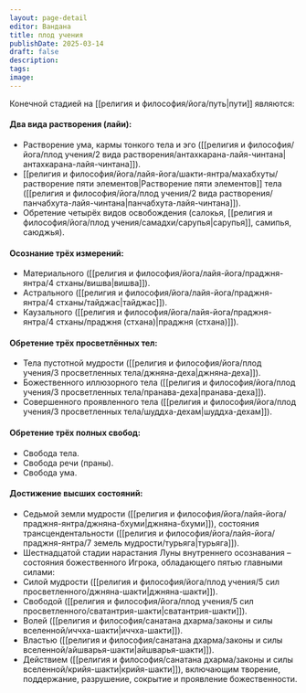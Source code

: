 ```yaml
---
layout: page-detail
editor: Вандана
title: плод учения
publishDate: 2025-03-14
draft: false
description: 
tags: 
image:
---
```

Конечной стадией на [[религия и философия/йога/путь|пути]] являются:

#### Два вида растворения (лайи):

- Растворение ума, кармы тонкого тела и эго ([[религия и философия/йога/плод учения/2 вида растворения/антахкарана-лайя-чинтана|антахкарана-лайя-чинтана]]).
- [[религия и философия/йога/лайя-йога/шакти-янтра/махабхуты/растворение пяти элементов|Растворение пяти элементов]] тела ([[религия и философия/йога/плод учения/2 вида растворения/панчабхута-лайя-чинтана|панчабхута-лайя-чинтана]]).
- Обретение четырёх видов освобождения (салокья, [[религия и философия/йога/плод учения/самадхи/сарупья|сарупья]], самипья, саюджья).

#### Осознание трёх измерений:

- Материального ([[религия и философия/йога/лайя-йога/праджня-янтра/4 стханы/вишва|вишва]]).
- Астрального ([[религия и философия/йога/лайя-йога/праджня-янтра/4 стханы/тайджас|тайджас]]).
- Каузального ([[религия и философия/йога/лайя-йога/праджня-янтра/4 стханы/праджня (стхана)|праджня (стхана)]]).

#### Обретение трёх просветлённых тел:

- Тела пустотной мудрости ([[религия и философия/йога/плод учения/3 просветленных тела/джняна-деха|джняна-деха]]).
- Божественного иллюзорного тела ([[религия и философия/йога/плод учения/3 просветленных тела/пранава-деха|пранава-деха]]).
- Совершенного проявленного тела ([[религия и философия/йога/плод учения/3 просветленных тела/шуддха-дехам|шуддха-дехам]]).

#### Обретение трёх полных свобод:

- Свобода тела.
- Свобода речи (праны).
- Свобода ума.

#### Достижение высших состояний:

- Седьмой земли мудрости ([[религия и философия/йога/лайя-йога/праджня-янтра/джняна-бхуми|джняна-бхуми]]), состояния трансцендентальности ([[религия и философия/йога/лайя-йога/праджня-янтра/7 земель мудрости/турьяга|турьяга]]).
- Шестнадцатой стадии нарастания Луны внутреннего осознавания – состояния божественного Игрока, обладающего пятью главными силами:
- Силой мудрости ([[религия и философия/йога/плод учения/5 сил просветленного/джняна-шакти|джняна-шакти]]).
- Свободой ([[религия и философия/йога/плод учения/5 сил просветленного/сватантрия-шакти|сватантрия-шакти]]).
- Волей ([[религия и философия/санатана дхарма/законы и силы вселенной/иччха-шакти|иччха-шакти]]).
- Властью ([[религия и философия/санатана дхарма/законы и силы вселенной/айшварья-шакти|айшварья-шакти]]).
- Действием ([[религия и философия/санатана дхарма/законы и силы вселенной/крийя-шакти|крийя-шакти]]), включающим творение, поддержание, разрушение, сокрытие и проявление божественности.